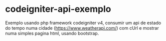 # codeigniter-api-exemplo

Exemplo usando php framework codeigniter v4, consumir um api de estado do tempo numa cidade (https://www.weatherapi.com/) com cUrl e mostrar numa simples pagina html, usando bootstrap.
